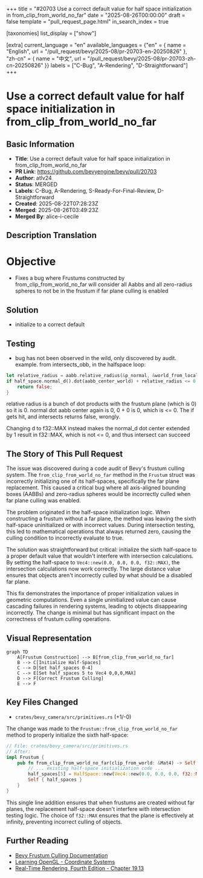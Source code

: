 +++
title = "#20703 Use a correct default value for half space initialization in from_clip_from_world_no_far"
date = "2025-08-26T00:00:00"
draft = false
template = "pull_request_page.html"
in_search_index = true

[taxonomies]
list_display = ["show"]

[extra]
current_language = "en"
available_languages = {"en" = { name = "English", url = "/pull_request/bevy/2025-08/pr-20703-en-20250826" }, "zh-cn" = { name = "中文", url = "/pull_request/bevy/2025-08/pr-20703-zh-cn-20250826" }}
labels = ["C-Bug", "A-Rendering", "D-Straightforward"]
+++

# Use a correct default value for half space initialization in from_clip_from_world_no_far

## Basic Information
- **Title**: Use a correct default value for half space initialization in from_clip_from_world_no_far
- **PR Link**: https://github.com/bevyengine/bevy/pull/20703
- **Author**: atlv24
- **Status**: MERGED
- **Labels**: C-Bug, A-Rendering, S-Ready-For-Final-Review, D-Straightforward
- **Created**: 2025-08-22T07:28:23Z
- **Merged**: 2025-08-26T03:49:23Z
- **Merged By**: alice-i-cecile

## Description Translation
# Objective

- Fixes a bug where Frustums constructed by from_clip_from_world_no_far will consider all Aabbs and all zero-radius spheres to not be in the frustum if far plane culling is enabled

## Solution

- initialize to a correct default

## Testing

- bug has not been observed in the wild, only discovered by audit. example. from intersects_obb, in the halfspace loop:
```rs
let relative_radius = aabb.relative_radius(&p_normal, &world_from_local.matrix3);
if half_space.normal_d().dot(aabb_center_world) + relative_radius <= 0.0 {
    return false;
}
```
relative radius is a bunch of dot products with the frustum plane (which is 0) so it is 0.
normal dot aabb center again is 0, 0 + 0 is 0, which is <= 0. The if gets hit, and intersects returns false, wrongly.

Changing d to f32::MAX instead makes the normal_d dot center extended by 1 result in f32::MAX, which is not <= 0, and thus intersect can succeed

## The Story of This Pull Request

The issue was discovered during a code audit of Bevy's frustum culling system. The `from_clip_from_world_no_far` method in the `Frustum` struct was incorrectly initializing one of its half-spaces, specifically the far plane replacement. This caused a critical bug where all axis-aligned bounding boxes (AABBs) and zero-radius spheres would be incorrectly culled when far plane culling was enabled.

The problem originated in the half-space initialization logic. When constructing a frustum without a far plane, the method was leaving the sixth half-space uninitialized or with incorrect values. During intersection testing, this led to mathematical operations that always returned zero, causing the culling condition to incorrectly evaluate to true.

The solution was straightforward but critical: initialize the sixth half-space to a proper default value that wouldn't interfere with intersection calculations. By setting the half-space to `Vec4::new(0.0, 0.0, 0.0, f32::MAX)`, the intersection calculations now work correctly. The large distance value ensures that objects aren't incorrectly culled by what should be a disabled far plane.

This fix demonstrates the importance of proper initialization values in geometric computations. Even a single uninitialized value can cause cascading failures in rendering systems, leading to objects disappearing incorrectly. The change is minimal but has significant impact on the correctness of frustum culling operations.

## Visual Representation

```mermaid
graph TD
    A[Frustum Construction] --> B[from_clip_from_world_no_far]
    B --> C[Initialize Half-Spaces]
    C --> D[Set half_spaces 0-4]
    C --> E[Set half_spaces 5 to Vec4 0,0,0,MAX]
    D --> F[Correct Frustum Culling]
    E --> F
```

## Key Files Changed

- `crates/bevy_camera/src/primitives.rs` (+1/-0)

The change was made to the `Frustum::from_clip_from_world_no_far` method to properly initialize the sixth half-space:

```rust
// File: crates/bevy_camera/src/primitives.rs
// After:
impl Frustum {
    pub fn from_clip_from_world_no_far(clip_from_world: &Mat4) -> Self {
        // ... existing half-space initialization code ...
        half_spaces[5] = HalfSpace::new(Vec4::new(0.0, 0.0, 0.0, f32::MAX));
        Self { half_spaces }
    }
}
```

This single line addition ensures that when frustums are created without far planes, the replacement half-space doesn't interfere with intersection testing logic. The choice of `f32::MAX` ensures that the plane is effectively at infinity, preventing incorrect culling of objects.

## Further Reading

- [Bevy Frustum Culling Documentation](https://bevyengine.org/learn/advanced-topics/frustum-culling/)
- [Learning OpenGL - Coordinate Systems](https://learnopengl.com/Getting-started/Coordinate-Systems)
- [Real-Time Rendering, Fourth Edition - Chapter 19.13](https://www.realtimerendering.com/)